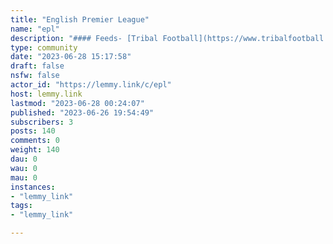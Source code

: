 ```yaml
---
title: "English Premier League" 
name: "epl"
description: "#### Feeds- [Tribal Football](https://www.tribalfootball.com/rss/mediafed/general/rss.xml?league=english-premier-league)- [theScore.com](https://feeds.thescore.com/epl.rss)"
type: community
date: "2023-06-28 15:17:58"
draft: false
nsfw: false
actor_id: "https://lemmy.link/c/epl"
host: lemmy.link
lastmod: "2023-06-28 00:24:07"
published: "2023-06-26 19:54:49"
subscribers: 3
posts: 140
comments: 0
weight: 140
dau: 0
wau: 0
mau: 0
instances:
- "lemmy_link"
tags: 
- "lemmy_link"

---
```


